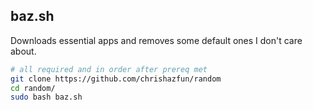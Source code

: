 ## baz.sh
Downloads essential apps and removes some default ones I don't care about.

```bash
# all required and in order after prereq met
git clone https://github.com/chrishazfun/random
cd random/
sudo bash baz.sh
```